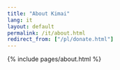 ```yaml
---
title: "About Kimai"
lang: it
layout: default
permalink: /it/about.html
redirect_from: ["/pl/donate.html"]
---
```

 
{% include pages/about.html %}
 
